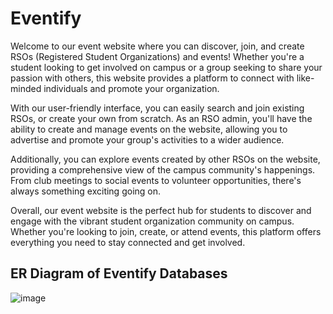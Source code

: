 # Eventify

Welcome to our event website where you can discover, join, and
create RSOs (Registered Student Organizations) and events! Whether
you're a student looking to get involved on campus or a group seeking
to share your passion with others, this website provides a platform
to connect with like-minded individuals and promote your organization.

With our user-friendly interface, you can easily search and join existing
RSOs, or create your own from scratch. As an RSO admin, you'll have the
ability to create and manage events on the website, allowing you to advertise and promote your group's activities to a wider audience.

Additionally, you can explore events created by other RSOs on the website, providing a comprehensive view of the campus community's happenings. From club meetings to social events to volunteer opportunities, there's always something exciting going on.

Overall, our event website is the perfect hub for students to discover and engage with the vibrant student organization community on campus. Whether you're looking to join, create, or attend events, this platform offers everything you need to stay connected and get involved.

ER Diagram of Eventify Databases
-
![image](https://drive.google.com/uc?export=view&id=1501EogKhpTzCYl0kbm3fUXDRLHMBifcu) 
